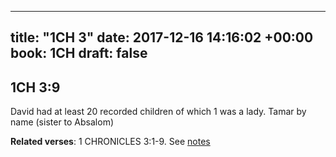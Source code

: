 
---
title: "1CH 3"
date: 2017-12-16 14:16:02 +00:00
book: 1CH
draft: false
---

## 1CH 3:9

David had at least 20 recorded children of which 1 was a lady. Tamar by name (sister to Absalom)

**Related verses**: 1 CHRONICLES 3:1-9. See [notes](https://my.bible.com/notes/2791542206166197129)


